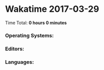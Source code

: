 # Wakatime 2017-03-29

Time Total: **0 hours 0 minutes**

### Operating Systems:

### Editors:

### Languages:

